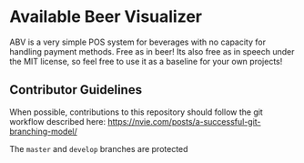 # Available Beer Visualizer

ABV is a very simple POS system for beverages with no capacity for handling payment methods. Free as in beer! Its also free as in speech under the MIT license, so feel free to use it as a baseline for your own projects!

## Contributor Guidelines

When possible, contributions to this repository should follow the git workflow described here: https://nvie.com/posts/a-successful-git-branching-model/

The `master` and `develop` branches are protected 
